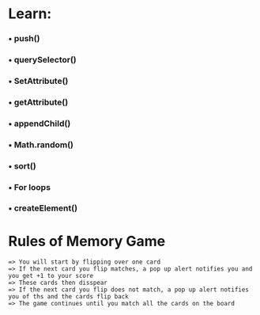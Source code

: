 # Learn:
###  • push()
###  • querySelector()
###  • SetAttribute()
###  • getAttribute()
###  • appendChild()
###  • Math.random()
###  • sort()
###  • For loops
###  • createElement()


# Rules of Memory Game
    => You will start by flipping over one card
    => If the next card you flip matches, a pop up alert notifies you and you get +1 to your score
    => These cards then disspear
    => If the next card you flip does not match, a pop up alert notifies you of ths and the cards flip back
    => The game continues until you match all the cards on the board